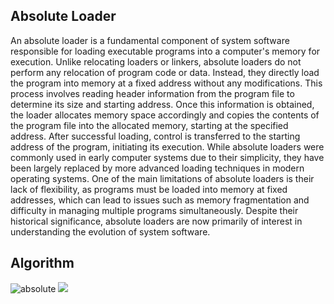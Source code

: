 ## Absolute Loader

An absolute loader is a fundamental component of system software responsible for loading executable programs into a computer's memory for execution. Unlike relocating loaders or linkers, absolute loaders do not perform any relocation of program code or data. Instead, they directly load the program into memory at a fixed address without any modifications. This process involves reading header information from the program file to determine its size and starting address. Once this information is obtained, the loader allocates memory space accordingly and copies the contents of the program file into the allocated memory, starting at the specified address. After successful loading, control is transferred to the starting address of the program, initiating its execution. While absolute loaders were commonly used in early computer systems due to their simplicity, they have been largely replaced by more advanced loading techniques in modern operating systems. One of the main limitations of absolute loaders is their lack of flexibility, as programs must be loaded into memory at fixed addresses, which can lead to issues such as memory fragmentation and difficulty in managing multiple programs simultaneously. Despite their historical significance, absolute loaders are now primarily of interest in understanding the evolution of system software.

## Algorithm


![absolute](https://github.com/VRASHABHPATIL/System-Software/assets/105427388/7e3b07e0-af5e-4767-86ae-4b3fd4729f1f)
<img src="https://github.com/VRASHABHPATIL/System-Software/assets/105427388/7e3b07e0-af5e-4767-86ae-4b3fd4729f1f"/>

